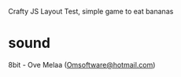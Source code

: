 Crafty JS Layout Test, simple game to eat bananas

sound
======
8bit - Ove Melaa (Omsoftware@hotmail.com)
